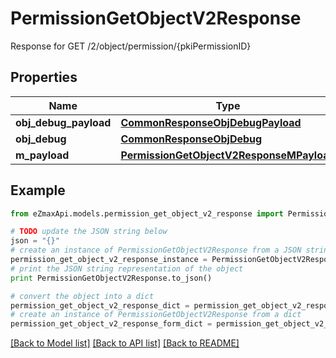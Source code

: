 # PermissionGetObjectV2Response

Response for GET /2/object/permission/{pkiPermissionID}

## Properties

Name | Type | Description | Notes
------------ | ------------- | ------------- | -------------
**obj_debug_payload** | [**CommonResponseObjDebugPayload**](CommonResponseObjDebugPayload.md) |  | 
**obj_debug** | [**CommonResponseObjDebug**](CommonResponseObjDebug.md) |  | [optional] 
**m_payload** | [**PermissionGetObjectV2ResponseMPayload**](PermissionGetObjectV2ResponseMPayload.md) |  | 

## Example

```python
from eZmaxApi.models.permission_get_object_v2_response import PermissionGetObjectV2Response

# TODO update the JSON string below
json = "{}"
# create an instance of PermissionGetObjectV2Response from a JSON string
permission_get_object_v2_response_instance = PermissionGetObjectV2Response.from_json(json)
# print the JSON string representation of the object
print PermissionGetObjectV2Response.to_json()

# convert the object into a dict
permission_get_object_v2_response_dict = permission_get_object_v2_response_instance.to_dict()
# create an instance of PermissionGetObjectV2Response from a dict
permission_get_object_v2_response_form_dict = permission_get_object_v2_response.from_dict(permission_get_object_v2_response_dict)
```
[[Back to Model list]](../README.md#documentation-for-models) [[Back to API list]](../README.md#documentation-for-api-endpoints) [[Back to README]](../README.md)


